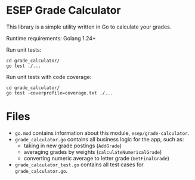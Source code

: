 # ESEP Grade Calculator

This library is a simple utility written in Go to calculate your grades.

Runtime requirements:
Golang 1.24+

Run unit tests:
```
cd grade_calculator/
go test ./...
```

Run unit tests with code coverage:
```
cd grade_calculator/
go test -coverprofile=coverage.txt ./...
```

# Files
- `go.mod` contains information about this module, `esep/grade-calculator`.
- `grade_calculator.go` contains all business logic for the app, such as:
  - taking in new grade postings (`AddGrade`)
  - averaging grades by weights (`calculateNumericalGrade`)
  - converting numeric average to letter grade (`GetFinalGrade`)
- `grade_calculator_test.go` contains all test cases for `grade_calculator.go`.